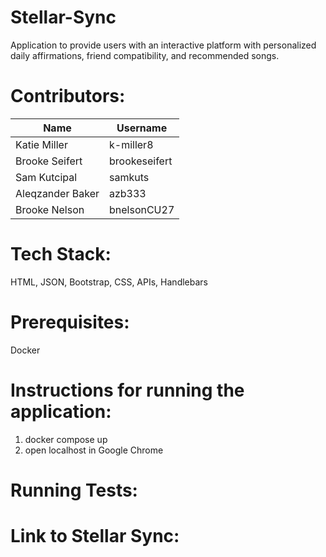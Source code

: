 # Stellar-Sync
Application to provide users with an interactive platform with personalized daily affirmations, friend compatibility, and recommended songs. 

# Contributors:

|   Name            |   Username        |
|-------------------|-------------------|
|   Katie Miller    |   k-miller8       |
|   Brooke Seifert  |   brookeseifert   |
|   Sam Kutcipal    |   samkuts         | 
|   Aleqzander Baker|   azb333          |
|   Brooke Nelson   |   bnelsonCU27     |

# Tech Stack:
HTML, JSON, Bootstrap, CSS, APIs, Handlebars

# Prerequisites:
Docker

# Instructions for running the application:
1. docker compose up
2. open localhost in Google Chrome

# Running Tests:

# Link to Stellar Sync:



